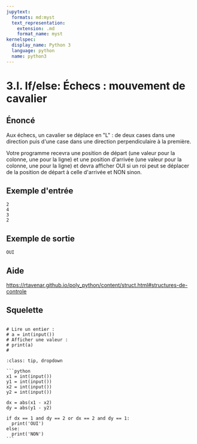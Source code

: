 ```yaml
---
jupytext:
  formats: md:myst
  text_representation:
    extension: .md
    format_name: myst
kernelspec:
  display_name: Python 3
  language: python
  name: python3
---
```


# 3.I. If/else: Échecs : mouvement de cavalier

## **Énoncé**

Aux échecs, un cavalier se déplace en "L" : de deux cases dans une direction puis d'une case dans une direction perpendiculaire à la première.

Votre programme recevra une position de départ (une valeur pour la colonne, une pour la ligne) et une position d'arrivée (une valeur pour la colonne, une pour la ligne) et devra afficher OUI si un roi peut se déplacer de la position de départ à celle d'arrivée et NON sinon.




## Exemple d'entrée

```
2
4
3
2
```

## Exemple de sortie

```
OUI
```

## Aide

https://rtavenar.github.io/poly_python/content/struct.html#structures-de-controle

## Squelette

```{code-cell} ipython3

# Lire un entier :
# a = int(input())
# Afficher une valeur :
# print(a)
# 
```

````{admonition} Cliquez ici pour voir la solution
:class: tip, dropdown

```python
x1 = int(input())
y1 = int(input())
x2 = int(input())
y2 = int(input())

dx = abs(x1 - x2)
dy = abs(y1 - y2)

if dx == 1 and dy == 2 or dx == 2 and dy == 1:
  print('OUI')
else:
  print('NON')
```
````

